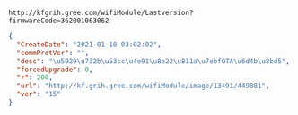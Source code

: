 `http://kfgrih.gree.com/wifiModule/Lastversion?firmwareCode=362001063062`

```json
{
  "CreateDate": "2021-01-18 03:02:02",
  "commProtVer": "",
  "desc": "\u5929\u732b\u53cc\u4e91\u8e22\u811a\u7ebfOTA\u6d4b\u8bd5",
  "forcedUpgrade": 0,
  "r": 200,
  "url": "http://kf.grih.gree.com/wifiModule/image/13491/449881",
  "ver": "15"
}
```